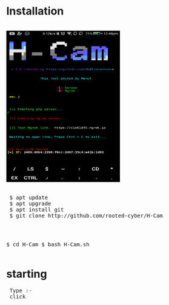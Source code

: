 
# Installation
<pre original link :http://github.com/thelinuxchoice/saycheese</pre>
<img src="https://github.com/rooted-cyber/image-upload/raw/master/H-Cam.png" style="width:300px;height:400px;">

<pre>
 $ apt update
 $ apt upgrade
 $ apt install git
 $ git clone http://github.com/rooted-cyber/H-Cam</pre>
 $ cd H-Cam
 $ bash H-Cam.sh </pre>

 
 
 # starting
 
 <pre> Type :-
 click
 </pre>
